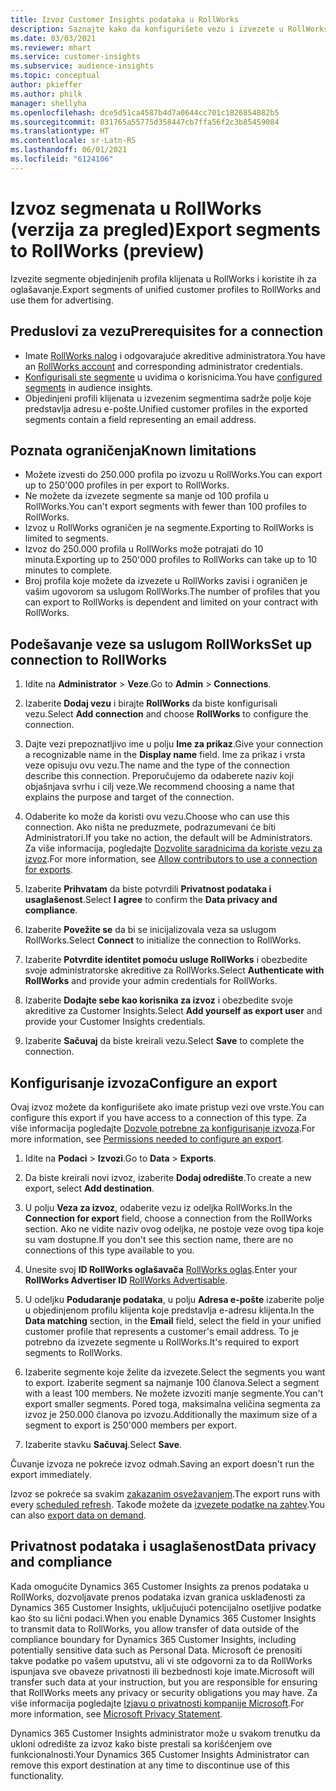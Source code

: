 ```yaml
---
title: Izvoz Customer Insights podataka u RollWorks
description: Saznajte kako da konfigurišete vezu i izvezete u RollWorks.
ms.date: 03/03/2021
ms.reviewer: mhart
ms.service: customer-insights
ms.subservice: audience-insights
ms.topic: conceptual
author: pkieffer
ms.author: philk
manager: shellyha
ms.openlocfilehash: dce5d51ca4587b4d7a0644cc701c1826854882b5
ms.sourcegitcommit: 831765a55775d358447cb7ffa56f2c3b85459084
ms.translationtype: HT
ms.contentlocale: sr-Latn-RS
ms.lasthandoff: 06/01/2021
ms.locfileid: "6124106"
---
```

# <a name="export-segments-to-rollworks-preview"></a><span data-ttu-id="16749-103">Izvoz segmenata u RollWorks (verzija za pregled)</span><span class="sxs-lookup"><span data-stu-id="16749-103">Export segments to RollWorks (preview)</span></span>

<span data-ttu-id="16749-104">Izvezite segmente objedinjenih profila klijenata u RollWorks i koristite ih za oglašavanje.</span><span class="sxs-lookup"><span data-stu-id="16749-104">Export segments of unified customer profiles to RollWorks and use them for advertising.</span></span> 

## <a name="prerequisites-for-a-connection"></a><span data-ttu-id="16749-105">Preduslovi za vezu</span><span class="sxs-lookup"><span data-stu-id="16749-105">Prerequisites for a connection</span></span>

-   <span data-ttu-id="16749-106">Imate [RollWorks nalog](https://www.rollworks.com/) i odgovarajuće akreditive administratora.</span><span class="sxs-lookup"><span data-stu-id="16749-106">You have an [RollWorks account](https://www.rollworks.com/) and corresponding administrator credentials.</span></span>
-   <span data-ttu-id="16749-107">[Konfigurisali ste segmente](segments.md) u uvidima o korisnicima.</span><span class="sxs-lookup"><span data-stu-id="16749-107">You have [configured segments](segments.md) in audience insights.</span></span>
-   <span data-ttu-id="16749-108">Objedinjeni profili klijenata u izvezenim segmentima sadrže polje koje predstavlja adresu e-pošte.</span><span class="sxs-lookup"><span data-stu-id="16749-108">Unified customer profiles in the exported segments contain a field representing an email address.</span></span>

## <a name="known-limitations"></a><span data-ttu-id="16749-109">Poznata ograničenja</span><span class="sxs-lookup"><span data-stu-id="16749-109">Known limitations</span></span>

- <span data-ttu-id="16749-110">Možete izvesti do 250.000 profila po izvozu u RollWorks.</span><span class="sxs-lookup"><span data-stu-id="16749-110">You can export up to 250'000 profiles in per export to RollWorks.</span></span>
- <span data-ttu-id="16749-111">Ne možete da izvezete segmente sa manje od 100 profila u RollWorks.</span><span class="sxs-lookup"><span data-stu-id="16749-111">You can't export segments with fewer than 100 profiles to RollWorks.</span></span> 
- <span data-ttu-id="16749-112">Izvoz u RollWorks ograničen je na segmente.</span><span class="sxs-lookup"><span data-stu-id="16749-112">Exporting to RollWorks is limited to segments.</span></span>
- <span data-ttu-id="16749-113">Izvoz do 250.000 profila u RollWorks može potrajati do 10 minuta.</span><span class="sxs-lookup"><span data-stu-id="16749-113">Exporting up to 250'000 profiles to RollWorks can take up to 10 minutes to complete.</span></span> 
- <span data-ttu-id="16749-114">Broj profila koje možete da izvezete u RollWorks zavisi i ograničen je vašim ugovorom sa uslugom RollWorks.</span><span class="sxs-lookup"><span data-stu-id="16749-114">The number of profiles that you can export to RollWorks is dependent and limited on your contract with RollWorks.</span></span>

## <a name="set-up-connection-to-rollworks"></a><span data-ttu-id="16749-115">Podešavanje veze sa uslugom RollWorks</span><span class="sxs-lookup"><span data-stu-id="16749-115">Set up connection to RollWorks</span></span>

1. <span data-ttu-id="16749-116">Idite na **Administrator** > **Veze**.</span><span class="sxs-lookup"><span data-stu-id="16749-116">Go to **Admin** > **Connections**.</span></span>

1. <span data-ttu-id="16749-117">Izaberite **Dodaj vezu** i birajte **RollWorks** da biste konfigurisali vezu.</span><span class="sxs-lookup"><span data-stu-id="16749-117">Select **Add connection** and choose **RollWorks** to configure the connection.</span></span>

1. <span data-ttu-id="16749-118">Dajte vezi prepoznatljivo ime u polju **Ime za prikaz**.</span><span class="sxs-lookup"><span data-stu-id="16749-118">Give your connection a recognizable name in the **Display name** field.</span></span> <span data-ttu-id="16749-119">Ime za prikaz i vrsta veze opisuju ovu vezu.</span><span class="sxs-lookup"><span data-stu-id="16749-119">The name and the type of the connection describe this connection.</span></span> <span data-ttu-id="16749-120">Preporučujemo da odaberete naziv koji objašnjava svrhu i cilj veze.</span><span class="sxs-lookup"><span data-stu-id="16749-120">We recommend choosing a name that explains the purpose and target of the connection.</span></span>

1. <span data-ttu-id="16749-121">Odaberite ko može da koristi ovu vezu.</span><span class="sxs-lookup"><span data-stu-id="16749-121">Choose who can use this connection.</span></span> <span data-ttu-id="16749-122">Ako ništa ne preduzmete, podrazumevani će biti Administratori.</span><span class="sxs-lookup"><span data-stu-id="16749-122">If you take no action, the default will be Administrators.</span></span> <span data-ttu-id="16749-123">Za više informacija, pogledajte [Dozvolite saradnicima da koriste vezu za izvoz](connections.md#allow-contributors-to-use-a-connection-for-exports).</span><span class="sxs-lookup"><span data-stu-id="16749-123">For more information, see [Allow contributors to use a connection for exports](connections.md#allow-contributors-to-use-a-connection-for-exports).</span></span>

1. <span data-ttu-id="16749-124">Izaberite **Prihvatam** da biste potvrdili **Privatnost podataka i usaglašenost**.</span><span class="sxs-lookup"><span data-stu-id="16749-124">Select **I agree** to confirm the **Data privacy and compliance**.</span></span>

1. <span data-ttu-id="16749-125">Izaberite **Povežite se** da bi se inicijalizovala veza sa uslugom RollWorks.</span><span class="sxs-lookup"><span data-stu-id="16749-125">Select **Connect** to initialize the connection to RollWorks.</span></span>

1. <span data-ttu-id="16749-126">Izaberite **Potvrdite identitet pomoću usluge RollWorks** i obezbedite svoje administratorske akreditive za RollWorks.</span><span class="sxs-lookup"><span data-stu-id="16749-126">Select **Authenticate with RollWorks** and provide your admin credentials for RollWorks.</span></span>

1. <span data-ttu-id="16749-127">Izaberite **Dodajte sebe kao korisnika za izvoz** i obezbedite svoje akreditive za Customer Insights.</span><span class="sxs-lookup"><span data-stu-id="16749-127">Select **Add yourself as export user** and provide your Customer Insights credentials.</span></span>

1. <span data-ttu-id="16749-128">Izaberite **Sačuvaj** da biste kreirali vezu.</span><span class="sxs-lookup"><span data-stu-id="16749-128">Select **Save** to complete the connection.</span></span>

## <a name="configure-an-export"></a><span data-ttu-id="16749-129">Konfigurisanje izvoza</span><span class="sxs-lookup"><span data-stu-id="16749-129">Configure an export</span></span>

<span data-ttu-id="16749-130">Ovaj izvoz možete da konfigurišete ako imate pristup vezi ove vrste.</span><span class="sxs-lookup"><span data-stu-id="16749-130">You can configure this export if you have access to a connection of this type.</span></span> <span data-ttu-id="16749-131">Za više informacija pogledajte [Dozvole potrebne za konfigurisanje izvoza](export-destinations.md#set-up-a-new-export).</span><span class="sxs-lookup"><span data-stu-id="16749-131">For more information, see [Permissions needed to configure an export](export-destinations.md#set-up-a-new-export).</span></span>

1. <span data-ttu-id="16749-132">Idite na **Podaci** > **Izvozi**.</span><span class="sxs-lookup"><span data-stu-id="16749-132">Go to **Data** > **Exports**.</span></span>

1. <span data-ttu-id="16749-133">Da biste kreirali novi izvoz, izaberite **Dodaj odredište**.</span><span class="sxs-lookup"><span data-stu-id="16749-133">To create a new export, select **Add destination**.</span></span>

1. <span data-ttu-id="16749-134">U polju **Veza za izvoz**, odaberite vezu iz odeljka RollWorks.</span><span class="sxs-lookup"><span data-stu-id="16749-134">In the **Connection for export** field, choose a connection from the RollWorks section.</span></span> <span data-ttu-id="16749-135">Ako ne vidite naziv ovog odeljka, ne postoje veze ovog tipa koje su vam dostupne.</span><span class="sxs-lookup"><span data-stu-id="16749-135">If you don't see this section name, there are no connections of this type available to you.</span></span>

1. <span data-ttu-id="16749-136">Unesite svoj **ID RollWorks oglašavača** [RollWorks oglas](https://help.adroll.com/hc/articles/212011838-Advertiser-Profiles).</span><span class="sxs-lookup"><span data-stu-id="16749-136">Enter your **RollWorks Advertiser ID** [RollWorks Advertisable](https://help.adroll.com/hc/articles/212011838-Advertiser-Profiles).</span></span>

3. <span data-ttu-id="16749-137">U odeljku **Podudaranje podataka**, u polju **Adresa e-pošte** izaberite polje u objedinjenom profilu klijenta koje predstavlja e-adresu klijenta.</span><span class="sxs-lookup"><span data-stu-id="16749-137">In the **Data matching** section, in the **Email** field, select the field in your unified customer profile that represents a customer's email address.</span></span> <span data-ttu-id="16749-138">To je potrebno da izvezete segmente u RollWorks.</span><span class="sxs-lookup"><span data-stu-id="16749-138">It's required to export segments to RollWorks.</span></span>

1. <span data-ttu-id="16749-139">Izaberite segmente koje želite da izvezete.</span><span class="sxs-lookup"><span data-stu-id="16749-139">Select the segments you want to export.</span></span> <span data-ttu-id="16749-140">Izaberite segment sa najmanje 100 članova.</span><span class="sxs-lookup"><span data-stu-id="16749-140">Select a segment with a least 100 members.</span></span> <span data-ttu-id="16749-141">Ne možete izvoziti manje segmente.</span><span class="sxs-lookup"><span data-stu-id="16749-141">You can't export smaller segments.</span></span> <span data-ttu-id="16749-142">Pored toga, maksimalna veličina segmenta za izvoz je 250.000 članova po izvozu.</span><span class="sxs-lookup"><span data-stu-id="16749-142">Additionally the maximum size of a segment to export is 250'000 members per export.</span></span> 

1. <span data-ttu-id="16749-143">Izaberite stavku **Sačuvaj**.</span><span class="sxs-lookup"><span data-stu-id="16749-143">Select **Save**.</span></span>

<span data-ttu-id="16749-144">Čuvanje izvoza ne pokreće izvoz odmah.</span><span class="sxs-lookup"><span data-stu-id="16749-144">Saving an export doesn't run the export immediately.</span></span>

<span data-ttu-id="16749-145">Izvoz se pokreće sa svakim [zakazanim osvežavanjem](system.md#schedule-tab).</span><span class="sxs-lookup"><span data-stu-id="16749-145">The export runs with every [scheduled refresh](system.md#schedule-tab).</span></span> <span data-ttu-id="16749-146">Takođe možete da [izvezete podatke na zahtev](export-destinations.md#run-exports-on-demand).</span><span class="sxs-lookup"><span data-stu-id="16749-146">You can also [export data on demand](export-destinations.md#run-exports-on-demand).</span></span> 


## <a name="data-privacy-and-compliance"></a><span data-ttu-id="16749-147">Privatnost podataka i usaglašenost</span><span class="sxs-lookup"><span data-stu-id="16749-147">Data privacy and compliance</span></span>

<span data-ttu-id="16749-148">Kada omogućite Dynamics 365 Customer Insights za prenos podataka u RollWorks, dozvoljavate prenos podataka izvan granica usklađenosti za Dynamics 365 Customer Insights, uključujući potencijalno osetljive podatke kao što su lični podaci.</span><span class="sxs-lookup"><span data-stu-id="16749-148">When you enable Dynamics 365 Customer Insights to transmit data to RollWorks, you allow transfer of data outside of the compliance boundary for Dynamics 365 Customer Insights, including potentially sensitive data such as Personal Data.</span></span> <span data-ttu-id="16749-149">Microsoft će prenositi takve podatke po vašem uputstvu, ali vi ste odgovorni za to da RollWorks ispunjava sve obaveze privatnosti ili bezbednosti koje imate.</span><span class="sxs-lookup"><span data-stu-id="16749-149">Microsoft will transfer such data at your instruction, but you are responsible for ensuring that RollWorks meets any privacy or security obligations you may have.</span></span> <span data-ttu-id="16749-150">Za više informacija pogledajte [Izjavu o privatnosti kompanije Microsoft](https://go.microsoft.com/fwlink/?linkid=396732).</span><span class="sxs-lookup"><span data-stu-id="16749-150">For more information, see [Microsoft Privacy Statement](https://go.microsoft.com/fwlink/?linkid=396732).</span></span>

<span data-ttu-id="16749-151">Dynamics 365 Customer Insights administrator može u svakom trenutku da ukloni odredište za izvoz kako biste prestali sa korišćenjem ove funkcionalnosti.</span><span class="sxs-lookup"><span data-stu-id="16749-151">Your Dynamics 365 Customer Insights Administrator can remove this export destination at any time to discontinue use of this functionality.</span></span>
